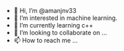 - 👋 Hi, I’m @amanjnv33
- 👀 I’m interested in machine learning.
- 🌱 I’m currently learning c++
- 💞️ I’m looking to collaborate on ...
- 📫 How to reach me ...

<!---
amanjnv33/amanjnv33 is a ✨ special ✨ repository because its `README.md` (this file) appears on your GitHub profile.
You can click the Preview link to take a look at your changes.
--->
